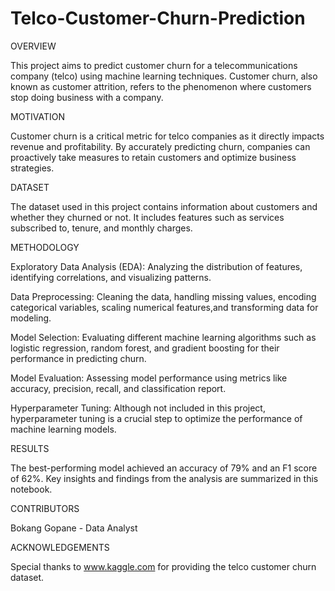 # Telco-Customer-Churn-Prediction

OVERVIEW   

This project aims to predict customer churn for a telecommunications company (telco) using machine learning techniques. Customer churn, also known as customer attrition, refers to the phenomenon where customers stop doing business with a company.

MOTIVATION

Customer churn is a critical metric for telco companies as it directly impacts revenue and profitability. By accurately predicting churn, companies can proactively take measures to retain customers and optimize business strategies.

DATASET

The dataset used in this project contains information about customers and whether they churned or not. It includes features such as services subscribed to, tenure, and monthly charges.

METHODOLOGY 

Exploratory Data Analysis (EDA): Analyzing the distribution of features, identifying correlations, and visualizing patterns.

Data Preprocessing: Cleaning the data, handling missing values, encoding categorical variables, scaling numerical features,and transforming data for modeling.

Model Selection: Evaluating different machine learning algorithms such as logistic regression, random forest, and gradient boosting for their performance in predicting churn.

Model Evaluation: Assessing model performance using metrics like accuracy, precision, recall, and classification report.

Hyperparameter Tuning: Although not included in this project, hyperparameter tuning is a crucial step to optimize the performance of machine learning models.

RESULTS

The best-performing model achieved an accuracy of 79% and an F1 score of 62%. Key insights and findings from the analysis are summarized in this notebook.

CONTRIBUTORS 

Bokang Gopane - Data Analyst

ACKNOWLEDGEMENTS

Special thanks to www.kaggle.com for providing the telco customer churn dataset.


